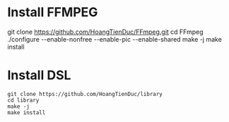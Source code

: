 # Install FFMPEG
git clone https://github.com/HoangTienDuc/FFmpeg.git
cd FFmpeg
./configure --enable-nonfree --enable-pic --enable-shared
make -j 
make install

# Install DSL
```
git clone https://github.com/HoangTienDuc/library
cd library
make -j
make install
```